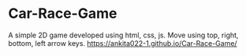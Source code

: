 # Car-Race-Game
A simple 2D game developed using html, css, js.
Move using top, right, bottom, left arrow keys.
 https://ankita022-1.github.io/Car-Race-Game/
